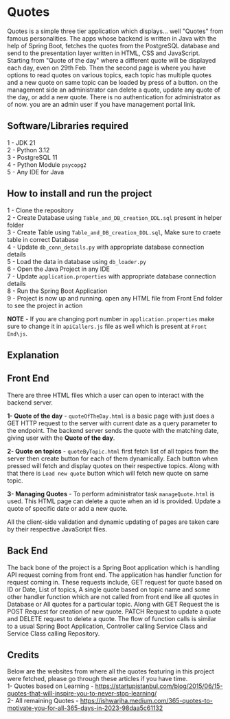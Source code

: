 # Quotes

Quotes is a simple three tier application which displays... well "Quotes" from famous personalities. The apps whose backend is written in Java with the help of Spring Boot, fetches the quotes from the PostgreSQL database and send to the presentation layer written in HTML, CSS and JavaScript. Starting from "Quote of the day" where a different quote will be displayed each day, even on 29th Feb. Then the second page is where you have options to read quotes on various topics, each topic has multiple quotes and a new quote on same topic can be loaded by press of a button. on the management side an administrator can delete a quote, update any quote of the day, or add a new quote. There is no authentication for administrator as of now. you are an admin user if you have management portal link.

## Software/Libraries required
1 - JDK 21  
2 - Python 3.12  
3 - PostgreSQL 11  
4 - Python Module `psycopg2`  
5 - Any IDE for Java  

## How to install and run the project
1 - Clone the repository  
2 - Create Database using `Table_and_DB_creation_DDL.sql` present in helper folder  
3 - Create Table using `Table_and_DB_creation_DDL.sql`, Make sure to craete table in correct Database  
4 - Update `db_conn_details.py` with appropriate database connection details  
5 - Load the data in database using `db_loader.py`  
6 - Open the Java Project in any IDE  
7 - Update `application.properties` with appropriate database connection details  
8 - Run the Spring Boot Application  
9 - Project is now up and running. open any HTML file from Front End folder to see the project in action  
  
**NOTE** - If you are changing port number in `application.properties` make sure to change it in `apiCallers.js` file as well which is present at `Front End\js`.  

## Explanation

## Front End
There are three HTML files which a user can open to interact with the backend server.  

**1- Quote of the day** - `quoteOfTheDay.html` is a basic page with just does a GET HTTP request to the server with current date as a query parameter to the endpoint. The backend server sends the quote with the matching date, giving user with the **Quote of the day**.  

**2- Quote on topics** - `quoteByTopic.html` first fetch list of all topics from the server then create button for each of them dynamically. Each button when pressed will fetch and display quotes on their respective topics. Along with that there is `Load new quote` button which will fetch new quote on same topic.  

**3- Managing Quotes** - To perform administrator task `manageQuote.html` is used. This HTML page can delete a quote when an id is provided. Update a quote of specific date or add a new quote.  

All the client-side validation and dynamic updating of pages are taken care by their respective JavaScript files.  

## Back End
The back bone of the project is a Spring Boot application which is handling API request coming from front end. The application has handler function for request coming in. These requests include, GET request for quote based on ID or Date, List of topics, A single quote based on topic name and some other handler function which are not called from front end like all quotes in Database or All quotes for a particular topic. Along with GET Request the is POST Request for creation of new quote. PATCH Request to update a quote and DELETE request to delete a quote. The flow of function calls is similar to a usual Spring Boot Application, Controller calling Service Class and Service Class calling Repository.

## Credits
Below are the websites from where all the quotes featuring in this project were fetched, please go through these articles if you have time.  
1- Quotes based on Learning - https://startupistanbul.com/blog/2015/06/15-quotes-that-will-inspire-you-to-never-stop-learning/  
2- All remaining Quotes - https://ishwarjha.medium.com/365-quotes-to-motivate-you-for-all-365-days-in-2023-98daa5c61132  
